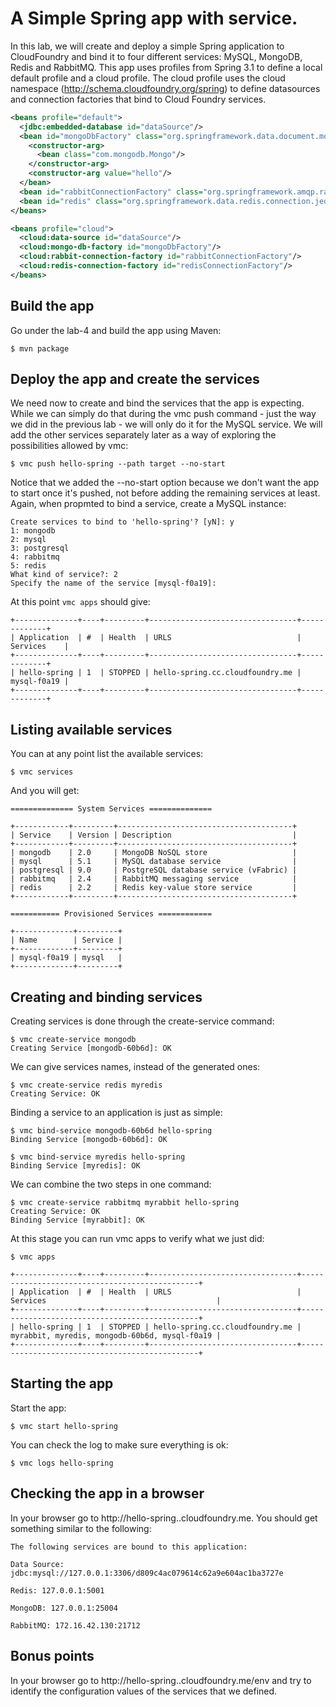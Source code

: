 # A Simple Spring app with service.

In this lab, we will create and deploy a simple Spring application to CloudFoundry and bind it to four different services: MySQL, MongoDB, Redis and RabbitMQ.
This app uses profiles from Spring 3.1 to define a local default profile and a cloud profile. The cloud profile uses the cloud namespace (http://schema.cloudfoundry.org/spring) to define datasources and connection factories that bind to Cloud Foundry services. 

```xml
<beans profile="default">
  <jdbc:embedded-database id="dataSource"/>
  <bean id="mongoDbFactory" class="org.springframework.data.document.mongodb.SimpleMongoDbFactory">
    <constructor-arg>
      <bean class="com.mongodb.Mongo"/>
    </constructor-arg>
    <constructor-arg value="hello"/>
  </bean>
  <bean id="rabbitConnectionFactory" class="org.springframework.amqp.rabbit.connection.CachingConnectionFactory"/>
  <bean id="redis" class="org.springframework.data.redis.connection.jedis.JedisConnectionFactory"/>
</beans>

<beans profile="cloud">
  <cloud:data-source id="dataSource"/>
  <cloud:mongo-db-factory id="mongoDbFactory"/>
  <cloud:rabbit-connection-factory id="rabbitConnectionFactory"/>
  <cloud:redis-connection-factory id="redisConnectionFactory"/>
</beans>
```

## Build the app

Go under the lab-4 and build the app using Maven:

	$ mvn package

## Deploy the app and create the services

We need now to create and bind the services that the app is expecting. While we can simply do that during the vmc push command - just the way we did in the previous lab - we will only do it for the MySQL service. We will add the other services separately later as a way of exploring the possibilities allowed by vmc:

	$ vmc push hello-spring --path target --no-start

Notice that we added the --no-start option because we don't want the app to start once it's pushed, not before adding the remaining services at least. Again, when propmted to bind a service, create a MySQL instance:

	Create services to bind to 'hello-spring'? [yN]: y
	1: mongodb
	2: mysql
	3: postgresql
	4: rabbitmq
	5: redis
	What kind of service?: 2
	Specify the name of the service [mysql-f0a19]: 

At this point `vmc apps` should give:

	+--------------+----+---------+---------------------------------+-------------+
	| Application  | #  | Health  | URLS                            | Services    |
	+--------------+----+---------+---------------------------------+-------------+
	| hello-spring | 1  | STOPPED | hello-spring.cc.cloudfoundry.me | mysql-f0a19 |
	+--------------+----+---------+---------------------------------+-------------+

## Listing available services

You can at any point list the available services:

	$ vmc services

And you will get:

	============== System Services ==============

	+------------+---------+---------------------------------------+
	| Service    | Version | Description                           |
	+------------+---------+---------------------------------------+
	| mongodb    | 2.0     | MongoDB NoSQL store                   |
	| mysql      | 5.1     | MySQL database service                |
	| postgresql | 9.0     | PostgreSQL database service (vFabric) |
	| rabbitmq   | 2.4     | RabbitMQ messaging service            |
	| redis      | 2.2     | Redis key-value store service         |
	+------------+---------+---------------------------------------+

	=========== Provisioned Services ============

	+-------------+---------+
	| Name        | Service |
	+-------------+---------+
	| mysql-f0a19 | mysql   |
	+-------------+---------+

## Creating and binding services

Creating services is done through the create-service command:

	$ vmc create-service mongodb
	Creating Service [mongodb-60b6d]: OK

We can give services names, instead of the generated ones:

	$ vmc create-service redis myredis
	Creating Service: OK

Binding a service to an application is just as simple:

	$ vmc bind-service mongodb-60b6d hello-spring
	Binding Service [mongodb-60b6d]: OK

	$ vmc bind-service myredis hello-spring
	Binding Service [myredis]: OK

We can combine the two steps in one command:

	$ vmc create-service rabbitmq myrabbit hello-spring
	Creating Service: OK
	Binding Service [myrabbit]: OK

At this stage you can run vmc apps to verify what we just did:

	$ vmc apps

	+--------------+----+---------+---------------------------------+-----------------------------------------------+
	| Application  | #  | Health  | URLS                            | Services                                      |
	+--------------+----+---------+---------------------------------+-----------------------------------------------+
	| hello-spring | 1  | STOPPED | hello-spring.cc.cloudfoundry.me | myrabbit, myredis, mongodb-60b6d, mysql-f0a19 |
	+--------------+----+---------+---------------------------------+-----------------------------------------------+


## Starting the app

Start the app:

	$ vmc start hello-spring

You can check the log to make sure everything is ok:

	$ vmc logs hello-spring

## Checking the app in a browser

In your browser go to http://hello-spring.<username>.cloudfoundry.me. You should get something similar to the following:

	The following services are bound to this application:

	Data Source: jdbc:mysql://127.0.0.1:3306/d809c4ac079614c62a9e604ac1ba3727e

	Redis: 127.0.0.1:5001

	MongoDB: 127.0.0.1:25004

	RabbitMQ: 172.16.42.130:21712

## Bonus points

In your browser go to http://hello-spring.<username>.cloudfoundry.me/env and try to identify the configuration values of the services that we defined.


